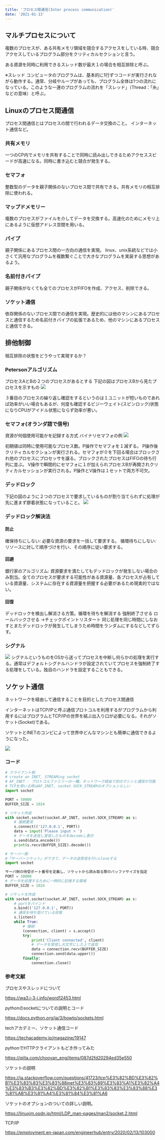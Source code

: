 ```yaml
---
title: 'プロセス間通信(Inter process communication)'
date: '2021-01-13'
---
```


## マルチプロセスについて

複数のプロセスが、ある共有メモリ領域を競合するアクセスをしている時、競合アクセスしているプログラム部分をクリティカルセクションと言う。

ある資源を同時に利用できるスレッド数が最大１の場合を相互排除と呼ぶ。

※スレッド
コンピュータのプログラムは、基本的に1行ずつコードが実行されながら動作する。通常、分岐やループがあっても、プログラム全体は1つの流れになっている。このような一連のプログラムの流れを「スレッド」（Thread：「糸」などの意味）と呼ぶ。

## Linuxのプロセス間通信

プロセス間通信とはプロセスの間で行われるデータ交換のこと。
インターネット通信など。


### 共有メモリ
一つのCP内でメモリを共有することで同時に読み出しできるためアクセススピードが高速になる。同時に書き込むと競合が発生する。

### セマフォ
整数型のデータを親子関係のないプロセス間で共有できる。共有メモリの相互排除に使われる。


### マップドメモリー
複数のプロセスがファイルを介してデータを交換する。高速化のためにメモリ上にあるように仮想アドレス空間を用いる。

### パイプ
親子関係にあるプロセス間の一方向の通信を実現。
linux、unix系統などでは小さくて汎用なプログラムを複数繋ぐことで大きなプログラムを実装する思想があるよう。

### 名前付きパイプ
親子関係がなくても全てのプロセスがFIFOを作成、アクセス、削除できる。

### ソケット通信
依存関係のないプロセス間での通信を実現。歴史的には他のマシンにあるプロセスと通信するため名前付きパイプの拡張であるため、他のマシンにあるプロセスと通信できる。

## 排他制御

相互排除の状態をどうやって実現するか？

### Petersonアルゴリズム
プロセスAとBの２つのプロセスがあるとする
下記の図はプロセスBから見たプロセスを示すもの
![](https://docs.sagri.co.jp/wp-content/uploads/2020/06/Screen-Shot-2020-06-22-at-10.35.22.png)

３番目のプロセスの繰り返し確認をするというのは１ユニットが短いものであれば効率がいい場合もあるが、何度も確認するビジーウェイト(スピンロック)状態になりCPUがアイドル状態にならず効率が悪い。

### セマフォ(オランダ語で信号)
資源が何個使用可能かを記録する方式
バイナリセマフォの例
![](https://docs.sagri.co.jp/wp-content/uploads/2020/06/Screen-Shot-2020-06-22-at-11.13.54.png)

初期値は同時に使用可能なプロセス数。P操作でセマフォを１減ずる。
P操作後クリティカルセクションが実行される。セマフォが０を下回る場合はブロックされ他のプロセスにプロセッサを譲る。ブロックされたプロセスはFIFOの待ち行列に並ぶ。
V操作で瞬間的にセマフォに１が加えられプロセスBが再開されクリティカルセッションが実行される。P操作とV操作は１セットで両方不可欠。

### デッドロック
下記の図のように２つのプロセスで要求しているものが割り当てられずに処理が先に進まず膠着状態になっていること。
![](https://docs.sagri.co.jp/wp-content/uploads/2020/06/Screen-Shot-2020-06-22-at-11.25.30.png)

### デッドロック解決法
#### 防止
確保待ちにしない: 必要な資源の要求を一括して要求する。
循環待ちにしない: リソースに対して順序づけを行い、その順序に従い要求する。

#### 回避
銀行家のアルゴリズム: 資源要求を満たしてもデッドロックが発生しない場合のみ割当。全てのプロセスが要求する可能性がある資源量、各プロセスが占有している資源量、システムに存在する資源量を把握する必要があるため現実的ではない。

#### 回復
デッドロックを検出し解消さる方策。循環を待ちを解消する
強制終了させる
ロールバックさせる ->チェックポイントリスタート
同じ処理を同じ時間にしなおすとまたデッドロックが発生してしまうため時間をランダムにするなどしてずらす。

### シグナル
![](https://docs.sagri.co.jp/wp-content/uploads/2020/06/Screen-Shot-2020-06-22-at-11.40.22.png)
シグナルというものをOSから送ってプロセスを中断し何らかの処理を実行する。通常はデフォルトシグナルハンドラが設定されていてプロセスを強制終了する処理をしている。独自のハンドラを設定することもできる。

## ソケット通信
ネットワークを経由して通信することを目的としたプロセス間通信

インターネットはTCP/IPと呼ぶ通信プロトコルを利用するがプログラムから利用するにはプログラムとTCP/IPの世界を結ぶ出入り口が必要になる。それがソケット(Socket)である。

ソケットとINETのコンビによって世界中どんなマシンとも簡単に通信できるようになった。

![](https://docs.sagri.co.jp/wp-content/uploads/2020/06/Screen-Shot-2020-06-22-at-11.59.10.png)

### コード

```python
# クライアント側
# create an INET, STREAMing socket
# AF_INET - プロトコルファミリーの一種。ネットワーク経由で別のマシンと通信が可能
# TCPを用いる時はAF_INET, socket.SOCK_STREAMのオプションらしい
import socket

PORT = 50000
BUFFER_SIZE = 1024

# ソケット作成
with socket.socket(socket.AF_INET, socket.SOCK_STREAM) as s:
    # 接続要求
    s.connect(('127.0.0.1', PORT))
    data = input('Please input > ')
    # データを送信し受信したものをdecodeし表示
    s.send(data.encode())
    print(s.recv(BUFFER_SIZE).decode())
```

```python
# サーバー側
#「サーバーソケット」ができて、データの送受信を行いcloseする
import socket

サーバ側の待受ポート番号を定義し、ソケットから読み取る際のバッファサイズを指定
PORT = 50000
# データを処理するために一時的に記憶する領域
BUFFER_SIZE = 1024

# ソケットを作成
with socket.socket(socket.AF_INET, socket.SOCK_STREAM) as s:
    # portをバインド
    s.bind(('127.0.0.1', PORT))
    # 通信を待ち受けている状態
    s.listen()
    while True:
        # 接続
        (connection, client) = s.accept()
        try:
            print('Client connected', client)
            # データを受信し大文字にした上で返信
            data = connection.recv(BUFFER_SIZE)
            connection.send(data.upper())
        finally:
            connection.close()
```



### 参考文献
プロセスやスレッドについて

https://wa3.i-3-i.info/word12453.html

pythonのsocketについての説明とコード

https://docs.python.org/ja/3/howto/sockets.html

techアカデミー、ソケット通信コード

https://techacademy.jp/magazine/19147

pythonでHTTPクライアントもどき作ってみた

https://qiita.com/chooyan_eng/items/087d2fd20294ed35e550

ソケットの説明

https://ja.stackoverflow.com/questions/41723/tcp%E3%82%BD%E3%82%B1%E3%83%83%E3%83%88inet%E3%83%89%E3%83%A1%E3%82%A4%E3%83%B3%E3%82%BD%E3%82%B1%E3%83%83%E3%83%88%E3%81%AB%E3%81%A4%E3%81%84%E3%81%A6

ソケットのオプションのついての詳しい説明。

https://linuxjm.osdn.jp/html/LDP_man-pages/man2/socket.2.html

TCP/IP

https://employment.en-japan.com/engineerhub/entry/2020/02/13/103000
